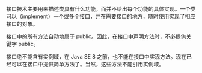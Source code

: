接口技术主要用来描述类具有什么功能，而并不给出每个功能的具体实现。一个类可以（implement）一个或多个接口，并在需要接口的地方，随时使用实现了相应接口的对象。

接口中的所有方法自动地属于 public。因此，在接口中声明方法时，不必提供关键字 public。

接口绝不能含有实例域，在 Java SE 8 之前，也不能在接口中实现方法。现在已经可以在接口中提供简单方法了。当然，这些方法不能引用实例域。
